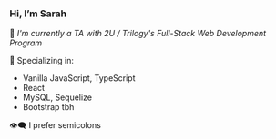 ### Hi, I’m Sarah ###

🌼 *I'm currently a TA with 2U / Trilogy's Full-Stack Web Development Program*

🤍 Specializing in:
  - Vanilla JavaScript, TypeScript
  - React
  - MySQL, Sequelize
  - Bootstrap tbh
  
 👁‍🗨 I prefer semicolons

<!---
SJROHRXD/SJROHRXD is a ✨ special ✨ repository because its `README.md` (this file) appears on your GitHub profile.
You can click the Preview link to take a look at your changes.
--->
